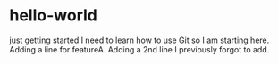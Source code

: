 # hello-world
just getting started
I need to learn how to use Git so I am starting here.
Adding a line for featureA.
Adding a 2nd line I previously forgot to add.
